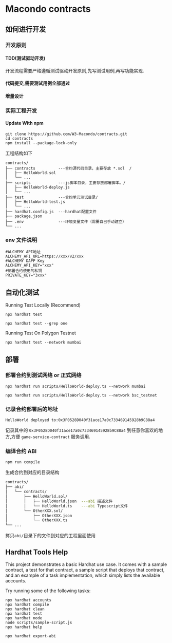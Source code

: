 # Macondo contracts

## 如何进行开发

### 开发原则

#### TDD(测试驱动开发)

开发流程需要严格遵循测试驱动开发原则,先写测试用例,再写功能实现.

#### 代码提交,需要测试用例全部通过

#### 增量设计

### 实际工程开发

#### Update With npm

```shell
git clone https://github.com/W3-Macondo/contracts.git
cd contracts
npm install --package-lock-only
```

工程结构如下

```shell
contracts/
├── contracts          ---合约源代码目录，主要存放 *.sol  /
│   ├── HelloWorld.sol
│   └── ...
├── scripts            ---js脚本目录，主要存放部署脚本。/
│   ├── HelloWorld-deploy.js
│   └── ...
├── test               ---合约单元测试目录/
│   ├── HelloWorld-test.js
│   └── ...
├── hardhat.config.js  ---hardhat配置文件
├── package.json
├── .env               ---环境变量文件（需要自己手动建立）
└── ...
```

### env 文件说明

```env
#ALCHEMY API地址
ALCHEMY_API_URL=https://xxx/v2/xxx
#ALCHEMY DAPP Key
ALCHEMY_API_KEY="xxx"
#部署合约使用的私钥
PRIVATE_KEY="3xxx"
```

## 自动化测试

Running Test Locally (Recommend)

```shell
npx hardhat test
```

```shell
npx hardhat test --grep one
```

Running Test On Polygon Testnet

```shell
npx hardhat test --network mumbai
```

## 部署

### 部署合约到测试网络 or 正式网络

```shell
npx hardhat run scripts/HelloWorld-deploy.ts --network mumbai
```

```shell
npx hardhat run scripts/HelloWorld-deploy.ts --network bsc_testnet
```

### 记录合约部署后的地址

```shell
HelloWorld deployed to:0x3F0528D040f31ace17a0c733469145928b9C88a4
```

记录其中的 `0x3F0528D040f31ace17a0c733469145928b9C88a4` 到任意你喜欢的地方,方便 `game-service-contract` 服务调用.

### 编译合约 ABI

```shell
npm run compile
```

生成合约到对应的目录结构

```bash
contracts/
├── abi/
│   └── contracts/
│       ├── HelloWorld.sol/
│       │   ├── HelloWorld.json  ---abi 描述文件
│       │   └── HelloWorld.ts    ---abi Typescript文件
│       └── OtherXXX.sol/
│           ├── OtherXXX.json
│           └── OtherXXX.ts
└── ...
```

拷贝`abi/`目录下的文件到对应的工程里面使用

## Hardhat Tools Help

This project demonstrates a basic Hardhat use case. It comes with a sample contract, a test for that contract, a sample script that deploys that contract, and an example of a task implementation, which simply lists the available accounts.

Try running some of the following tasks:

```shell
npx hardhat accounts
npx hardhat compile
npx hardhat clean
npx hardhat test
npx hardhat node
node scripts/sample-script.js
npx hardhat help

npx hardhat export-abi
```

